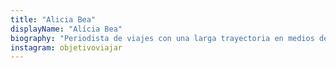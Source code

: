 ```yaml
---
title: "Alicia Bea"
displayName: "Alícia Bea"
biography: "Periodista de viajes con una larga trayectoria en medios de comunicación, que dio el salto a la esfera digital con el blog 'Objetivo Viajar' hace una década. En Etheria Magazine comparte, con mimo y detalle, sus experiencias viajeras por el mundo."
instagram: objetivoviajar
---
```



